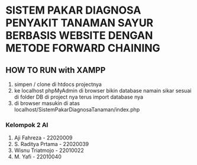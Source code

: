 # SISTEM PAKAR DIAGNOSA PENYAKIT TANAMAN SAYUR BERBASIS WEBSITE DENGAN METODE FORWARD CHAINING

## HOW TO RUN with XAMPP

1. simpen / clone di htdocs projectnya
2. ke localhost phpMyAdmin di browser
bikin database namain sikar sesuai di folder DB di project nya terus import database nya
3. di browser masukin di atas localhost/SistemPakarDiagnosaTanaman/index.php

### Kelompok 2 AI
1. Aji Fahreza        -  22020009
2. S. Raditya Prtama  -  22020039
3. Wisnu Triatmojo    -  22010022
4. M. Yafi            -  22010040
